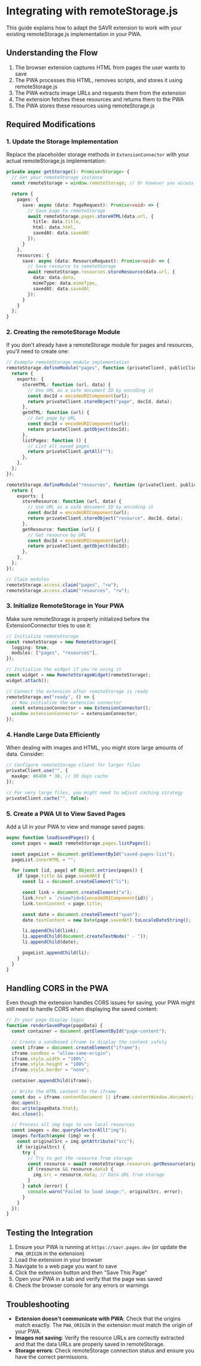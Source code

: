 # Integrating with remoteStorage.js

This guide explains how to adapt the SAVR extension to work with your existing remoteStorage.js implementation in your PWA.

## Understanding the Flow

1. The browser extension captures HTML from pages the user wants to save
2. The PWA processes this HTML, removes scripts, and stores it using remoteStorage.js
3. The PWA extracts image URLs and requests them from the extension
4. The extension fetches these resources and returns them to the PWA
5. The PWA stores these resources using remoteStorage.js

## Required Modifications

### 1. Update the Storage Implementation

Replace the placeholder storage methods in `ExtensionConnector` with your actual remoteStorage.js implementation:

```typescript
private async getStorage(): Promise<Storage> {
  // Get your remoteStorage instance
  const remoteStorage = window.remoteStorage; // Or however you access it

  return {
    pages: {
      save: async (data: PageRequest): Promise<void> => {
        // Save page to remoteStorage
        await remoteStorage.pages.storeHTML(data.url, {
          title: data.title,
          html: data.html,
          savedAt: data.savedAt
        });
      }
    },
    resources: {
      save: async (data: ResourceRequest): Promise<void> => {
        // Save resource to remoteStorage
        await remoteStorage.resources.storeResource(data.url, {
          data: data.data,
          mimeType: data.mimeType,
          savedAt: data.savedAt
        });
      }
    }
  };
}
```

### 2. Creating the remoteStorage Module

If you don't already have a remoteStorage module for pages and resources, you'll need to create one:

```typescript
// Example remoteStorage module implementation
remoteStorage.defineModule("pages", function (privateClient, publicClient) {
  return {
    exports: {
      storeHTML: function (url, data) {
        // Use URL as a safe document ID by encoding it
        const docId = encodeURIComponent(url);
        return privateClient.storeObject("page", docId, data);
      },
      getHTML: function (url) {
        // Get page by URL
        const docId = encodeURIComponent(url);
        return privateClient.getObject(docId);
      },
      listPages: function () {
        // List all saved pages
        return privateClient.getAll("");
      },
    },
  };
});

remoteStorage.defineModule("resources", function (privateClient, publicClient) {
  return {
    exports: {
      storeResource: function (url, data) {
        // Use URL as a safe document ID by encoding it
        const docId = encodeURIComponent(url);
        return privateClient.storeObject("resource", docId, data);
      },
      getResource: function (url) {
        // Get resource by URL
        const docId = encodeURIComponent(url);
        return privateClient.getObject(docId);
      },
    },
  };
});

// Claim modules
remoteStorage.access.claim("pages", "rw");
remoteStorage.access.claim("resources", "rw");
```

### 3. Initialize RemoteStorage in Your PWA

Make sure remoteStorage is properly initialized before the ExtensionConnector tries to use it:

```typescript
// Initialize remoteStorage
const remoteStorage = new RemoteStorage({
  logging: true,
  modules: ["pages", "resources"],
});

// Initialize the widget if you're using it
const widget = new RemoteStorageWidget(remoteStorage);
widget.attach();

// Connect the extension after remoteStorage is ready
remoteStorage.on("ready", () => {
  // Now initialize the extension connector
  const extensionConnector = new ExtensionConnector();
  window.extensionConnector = extensionConnector;
});
```

### 4. Handle Large Data Efficiently

When dealing with images and HTML, you might store large amounts of data. Consider:

```typescript
// Configure remoteStorage client for larger files
privateClient.use("", {
  maxAge: 86400 * 30, // 30 days cache
});

// For very large files, you might need to adjust caching strategy
privateClient.cache("", false);
```

### 5. Create a PWA UI to View Saved Pages

Add a UI in your PWA to view and manage saved pages:

```typescript
async function loadSavedPages() {
  const pages = await remoteStorage.pages.listPages();

  const pageList = document.getElementById("saved-pages-list");
  pageList.innerHTML = "";

  for (const [id, page] of Object.entries(pages)) {
    if (page.title && page.savedAt) {
      const li = document.createElement("li");

      const link = document.createElement("a");
      link.href = `/view?id=${encodeURIComponent(id)}`;
      link.textContent = page.title;

      const date = document.createElement("span");
      date.textContent = new Date(page.savedAt).toLocaleDateString();

      li.appendChild(link);
      li.appendChild(document.createTextNode(" - "));
      li.appendChild(date);

      pageList.appendChild(li);
    }
  }
}
```

## Handling CORS in the PWA

Even though the extension handles CORS issues for saving, your PWA might still need to handle CORS when displaying the saved content:

```typescript
// In your page display logic
function renderSavedPage(pageData) {
  const container = document.getElementById("page-content");

  // Create a sandboxed iframe to display the content safely
  const iframe = document.createElement("iframe");
  iframe.sandbox = "allow-same-origin";
  iframe.style.width = "100%";
  iframe.style.height = "100%";
  iframe.style.border = "none";

  container.appendChild(iframe);

  // Write the HTML content to the iframe
  const doc = iframe.contentDocument || iframe.contentWindow.document;
  doc.open();
  doc.write(pageData.html);
  doc.close();

  // Process all img tags to use local resources
  const images = doc.querySelectorAll("img");
  images.forEach(async (img) => {
    const originalSrc = img.getAttribute("src");
    if (originalSrc) {
      try {
        // Try to get the resource from storage
        const resource = await remoteStorage.resources.getResource(originalSrc);
        if (resource && resource.data) {
          img.src = resource.data; // Data URL from storage
        }
      } catch (error) {
        console.warn("Failed to load image:", originalSrc, error);
      }
    }
  });
}
```

## Testing the Integration

1. Ensure your PWA is running at `https://savr.pages.dev` (or update the `PWA_ORIGIN` in the extension)
2. Load the extension in your browser
3. Navigate to a web page you want to save
4. Click the extension button and then "Save This Page"
5. Open your PWA in a tab and verify that the page was saved
6. Check the browser console for any errors or warnings

## Troubleshooting

- **Extension doesn't communicate with PWA**: Check that the origins match exactly. The `PWA_ORIGIN` in the extension must match the origin of your PWA.
- **Images not saving**: Verify the resource URLs are correctly extracted and that the data URLs are properly saved in remoteStorage.
- **Storage errors**: Check remoteStorage connection status and ensure you have the correct permissions.
